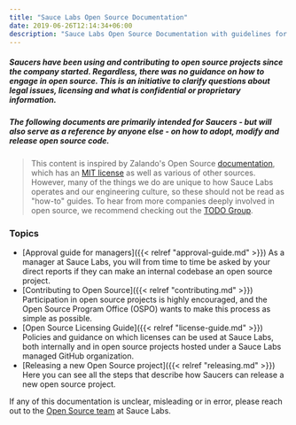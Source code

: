 ```yaml
---
title: "Sauce Labs Open Source Documentation"
date: 2019-06-26T12:14:34+06:00
description: "Sauce Labs Open Source Documentation with guidelines for Open Source best practices and policies."
---
```


##### Saucers have been using and contributing to open source projects since the company started. Regardless, there was no guidance on how to engage in open source. This is an initiative to clarify questions about legal issues, licensing and what is confidential or proprietary information.

##### The following documents are primarily intended for Saucers - but will also serve as a reference by anyone else - on how to adopt, modify and release open source code.

> This content is inspired by Zalando's Open Source [documentation](https://opensource.zalando.com/docs), which has an [MIT license](https://github.com/zalando/zalando.github.io/blob/master/LICENSE) as well as various of other sources. However, many of the things we do are unique to how Sauce Labs operates and our engineering culture, so these should not be read as "how-to" guides. To hear from more companies deeply involved in open source, we recommend checking out the [TODO Group](https://todogroup.org/).

### Topics

- [Approval guide for managers]({{< relref "approval-guide.md" >}}) As a manager at Sauce Labs, you will from time to time be asked by your direct reports if they can make an internal codebase an open source project.
- [Contributing to Open Source]({{< relref "contributing.md" >}}) Participation in open source projects is highly encouraged, and the Open Source Program Office (OSPO) wants to make this process as simple as possible.
- [Open Source Licensing Guide]({{< relref "license-guide.md" >}}) Policies and guidance on which licenses can be used at Sauce Labs, both internally and in open source projects hosted under a Sauce Labs managed GitHub organization.
- [Releasing a new Open Source project]({{< relref "releasing.md" >}}) Here you can see all the steps that describe how Saucers can release a new open source project.

If any of this documentation is unclear, misleading or in error, please reach out to the [Open Source team](mailto:opensource@saucelabs.com) at Sauce Labs.
